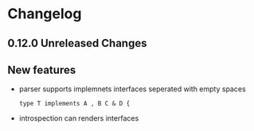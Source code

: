 # Changelog

## 0.12.0 Unreleased Changes

## New features

- parser supports implemnets interfaces seperated with empty spaces

  ```gql
  type T implements A , B C & D {
  ```

- introspection can renders interfaces
